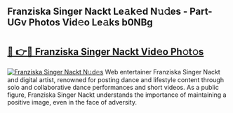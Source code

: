 ## Franziska Singer Nackt Le𝚊k𝚎d N𝚞𝚍es - Part-UGv Photos Vid𝚎o Le𝚊ks b0NBg

# <h2><a href="http://fb3lqp6.evod.top/?m=Franziska+Singer+Nackt">🔗 👉🔴 Franziska Singer Nackt Vid𝚎o Ph𝚘t𝚘s</a></h2>

[![Franziska Singer Nackt N𝚞d𝚎s](https://i.imgur.com/8V9OHl7.gif)](http://fb3lqp6.evod.top/?m=Franziska+Singer+Nackt)
Web entertainer Franziska Singer Nackt and digital artist, renowned for posting dance and lifestyle content through solo and collaborative dance performances and short videos. As a public figure, Franziska Singer Nackt understands the importance of maintaining a positive image, even in the face of adversity. 
